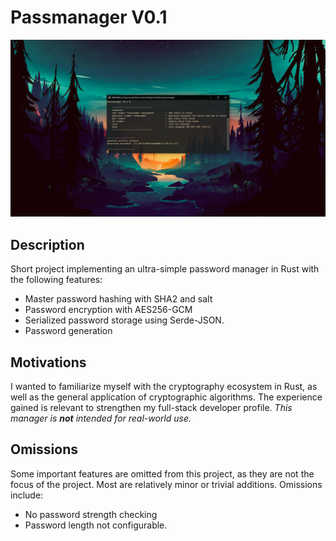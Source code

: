 # Passmanager V0.1

![Passmanager](display.png)

## Description

Short project implementing an ultra-simple password manager in Rust with the following features:

- Master password hashing with SHA2 and salt
- Password encryption with AES256-GCM
- Serialized password storage using Serde-JSON.
- Password generation

## Motivations

I wanted to familiarize myself with the cryptography ecosystem in Rust, as well as the general application of cryptographic algorithms. The experience gained is relevant to strengthen my full-stack developer profile.
_This manager is **not** intended for real-world use._

## Omissions

Some important features are omitted from this project, as they are not the focus of the project. Most are relatively minor or trivial additions. Omissions include:

- No password strength checking
- Password length not configurable.
